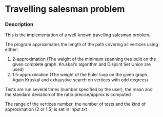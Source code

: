 # Travelling salesman problem
### Description
This is the implementation of a well-known travelling salesman problem.

The program approximates the length of the path covering all vertices using either:
1) 2-approximation (The weight of the minimum spanning tree built on the given complete graph. Kruskal's algorithm and Disjoint Set Union are used)
2) 1.5-approximation (The weight of the Euler loop on the given graph. Again Kruskal and exhaustive search on vertices with odd degrees)

Tests are run several times (number specified by the user), the mean and the standard deviation of the ratio precise/approx is computed

The range of the vertices number, the number of tests and the kind of approximation (2 or 1.5) is set in input.txt
